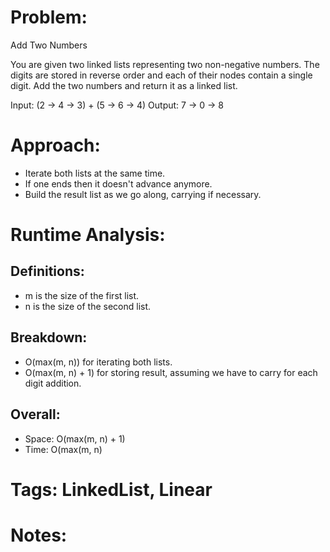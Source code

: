 # Problem:
  Add Two Numbers
  
  You are given two linked lists representing two non-negative numbers.
  The digits are stored in reverse order and each of their nodes contain
   a single digit. Add the two numbers and return it as a linked list.
  
  Input: (2 -> 4 -> 3) + (5 -> 6 -> 4)
  Output: 7 -> 0 -> 8

# Approach:
  - Iterate both lists at the same time.
  - If one ends then it doesn't advance anymore.
  - Build the result list as we go along, carrying if necessary.

# Runtime Analysis:
## Definitions:
  - m is the size of the first list.
  - n is the size of the second list.
    
## Breakdown:
  - O(max(m, n)) for iterating both lists.
  - O(max(m, n) + 1) for storing result, assuming we have to carry for each digit addition.
    
## Overall:
  - Space: O(max(m, n) + 1)
  - Time: O(max(m, n)

# Tags: LinkedList, Linear

# Notes: